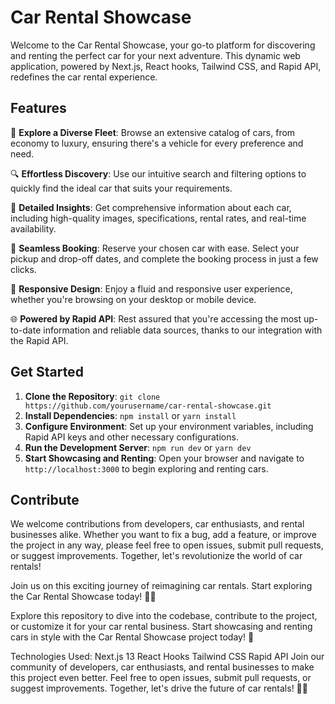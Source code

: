 # Car Rental Showcase

Welcome to the Car Rental Showcase, your go-to platform for discovering and renting the perfect car for your next adventure. This dynamic web application, powered by Next.js, React hooks, Tailwind CSS, and Rapid API, redefines the car rental experience.

## Features

🚗 **Explore a Diverse Fleet**: Browse an extensive catalog of cars, from economy to luxury, ensuring there's a vehicle for every preference and need.

🔍 **Effortless Discovery**: Use our intuitive search and filtering options to quickly find the ideal car that suits your requirements.

📸 **Detailed Insights**: Get comprehensive information about each car, including high-quality images, specifications, rental rates, and real-time availability.

📆 **Seamless Booking**: Reserve your chosen car with ease. Select your pickup and drop-off dates, and complete the booking process in just a few clicks.

🌟 **Responsive Design**: Enjoy a fluid and responsive user experience, whether you're browsing on your desktop or mobile device.

🌐 **Powered by Rapid API**: Rest assured that you're accessing the most up-to-date information and reliable data sources, thanks to our integration with the Rapid API.

## Get Started

1. **Clone the Repository**: `git clone https://github.com/yourusername/car-rental-showcase.git`
2. **Install Dependencies**: `npm install` or `yarn install`
3. **Configure Environment**: Set up your environment variables, including Rapid API keys and other necessary configurations.
4. **Run the Development Server**: `npm run dev` or `yarn dev`
5. **Start Showcasing and Renting**: Open your browser and navigate to `http://localhost:3000` to begin exploring and renting cars.

## Contribute

We welcome contributions from developers, car enthusiasts, and rental businesses alike. Whether you want to fix a bug, add a feature, or improve the project in any way, please feel free to open issues, submit pull requests, or suggest improvements. Together, let's revolutionize the world of car rentals!

Join us on this exciting journey of reimagining car rentals. Start exploring the Car Rental Showcase today! 🚗💨

Explore this repository to dive into the codebase, contribute to the project, or customize it for your car rental business. Start showcasing and renting cars in style with the Car Rental Showcase project today! 🚀

Technologies Used:
Next.js 13
React Hooks
Tailwind CSS
Rapid API
Join our community of developers, car enthusiasts, and rental businesses to make this project even better. Feel free to open issues, submit pull requests, or suggest improvements. Together, let's drive the future of car rentals! 🚗💨
